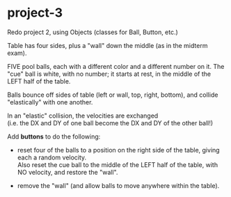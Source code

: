 # project-3
Redo project 2, using Objects (classes for Ball, Button, etc.)

Table has four sides, plus a "wall" down the middle (as in the midterm exam).

FIVE pool balls, each with a different color and a different number on it.
The "cue" ball is white, with no number; it starts at rest, in the middle of the LEFT half of the table.

Balls bounce off sides of table (left or wall, top, right, bottom), and collide "elastically" with one another.

In an "elastic" collision, the velocities are exchanged  
(i.e. the DX and DY of one ball become the DX and DY of the other ball!)  

Add **buttons** to do the following:

  - reset four of the balls to a position on the right side of the table, giving each a random velocity.  
  Also reset the cue ball to the middle of the LEFT half of the table, with NO velocity,
  and restore the "wall".
   
  - remove the "wall" (and allow balls to move anywhere within the table).
  
  
  
